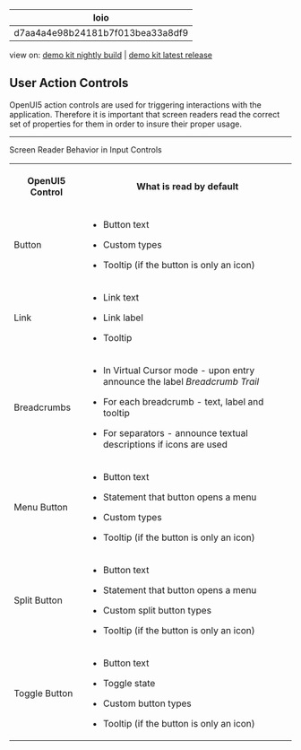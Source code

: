 <!-- loiod7aa4a4e98b24181b7f013bea33a8df9 -->

| loio |
| -----|
| d7aa4a4e98b24181b7f013bea33a8df9 |

<div id="loio">

view on: [demo kit nightly build](https://openui5nightly.hana.ondemand.com/#/topic/d7aa4a4e98b24181b7f013bea33a8df9) | [demo kit latest release](https://openui5.hana.ondemand.com/#/topic/d7aa4a4e98b24181b7f013bea33a8df9)</div>

## User Action Controls

OpenUI5 action controls are used for triggering interactions with the application. Therefore it is important that screen readers read the correct set of properties for them in order to insure their proper usage.

***

<a name="loiod7aa4a4e98b24181b7f013bea33a8df9__table_mv5_wrs_xw"/>Screen Reader Behavior in Input Controls


<table>
<tr>
<th>

 OpenUI5 Control



</th>
<th>

What is read by default



</th>
</tr>
<tr>
<td>

Button



</td>
<td>

-   Button text

-   Custom types

-   Tooltip \(if the button is only an icon\)




</td>
</tr>
<tr>
<td>

Link



</td>
<td>

-   Link text

-   Link label

-   Tooltip




</td>
</tr>
<tr>
<td>

Breadcrumbs



</td>
<td>

-   In Virtual Cursor mode - upon entry announce the label *Breadcrumb Trail*

-   For each breadcrumb - text, label and tooltip

-   For separators - announce textual descriptions if icons are used




</td>
</tr>
<tr>
<td>

Menu Button



</td>
<td>

-   Button text

-   Statement that button opens a menu

-   Custom types

-   Tooltip \(if the button is only an icon\)




</td>
</tr>
<tr>
<td>

Split Button



</td>
<td>

-   Button text

-   Statement that button opens a menu

-   Custom split button types

-   Tooltip \(if the button is only an icon\)




</td>
</tr>
<tr>
<td>

Toggle Button



</td>
<td>

-   Button text

-   Toggle state

-   Custom button types

-   Tooltip \(if the button is only an icon\)




</td>
</tr>
</table>


